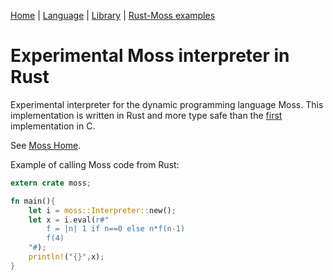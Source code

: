 
[Home](https://johnbsmith.github.io/moss/home.htm)
| [Language](https://johnbsmith.github.io/moss/doc/Tutorial/Tutorial.htm)
| [Library](https://johnbsmith.github.io/moss/doc/Library.htm)
| [Rust-Moss examples](doc/md/rust-moss-examples.md)

# Experimental Moss interpreter in Rust

Experimental interpreter for the dynamic programming language Moss.
This implementation is written in Rust and more type safe than
the [first](https://github.com/JohnBSmith/moss-c) implementation in C.

See [Moss Home](https://johnbsmith.github.io/moss/home.htm).

Example of calling Moss code from Rust:

```rust
extern crate moss;

fn main(){
    let i = moss::Interpreter::new();
    let x = i.eval(r#"
        f = |n| 1 if n==0 else n*f(n-1)
        f(4)
    "#);
    println!("{}",x);
}
```

